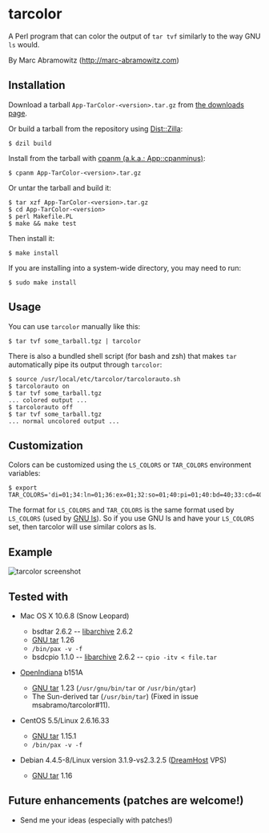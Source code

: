 # tarcolor

A Perl program that can color the output of `tar tvf` similarly to the way GNU `ls` would.

By Marc Abramowitz (http://marc-abramowitz.com)


## Installation

Download a tarball `App-TarColor-<version>.tar.gz` from [the downloads page](https://github.com/msabramo/tarcolor/downloads).

Or build a tarball from the repository using [Dist::Zilla](http://dzil.org/):

    $ dzil build

Install from the tarball with [cpanm (a.k.a.: App::cpanminus)](http://search.cpan.org/perldoc?cpanm):

    $ cpanm App-TarColor-<version>.tar.gz

Or untar the tarball and build it:

    $ tar xzf App-TarColor-<version>.tar.gz
    $ cd App-TarColor-<version>
    $ perl Makefile.PL
    $ make && make test

Then install it:

    $ make install

If you are installing into a system-wide directory, you may need to run:

    $ sudo make install


## Usage

You can use `tarcolor` manually like this:

	$ tar tvf some_tarball.tgz | tarcolor

There is also a bundled shell script (for bash and zsh) that makes `tar`
automatically pipe its output through `tarcolor`:

    $ source /usr/local/etc/tarcolor/tarcolorauto.sh
    $ tarcolorauto on
	$ tar tvf some_tarball.tgz
    ... colored output ...
    $ tarcolorauto off
	$ tar tvf some_tarball.tgz
    ... normal uncolored output ...


## Customization

Colors can be customized using the `LS_COLORS` or `TAR_COLORS` environment variables:

    $ export TAR_COLORS='di=01;34:ln=01;36:ex=01;32:so=01;40:pi=01;40:bd=40;33:cd=40;33:su=0;41:sg=0;46'

The format for `LS_COLORS` and `TAR_COLORS` is the same format used by `LS_COLORS` (used by [GNU ls](http://www.gnu.org/software/coreutils/manual/html_node/ls-invocation.html#ls-invocation)). So if you use GNU ls and have your `LS_COLORS` set, then tarcolor will use similar colors as ls.


## Example

![tarcolor screenshot](https://github.com/msabramo/tarcolor/raw/master/tarcolor_screenshot.png "tarcolor screenshot")

## Tested with

* Mac OS X 10.6.8 (Snow Leopard)
  * bsdtar 2.6.2 -- [libarchive](http://code.google.com/p/libarchive/) 2.6.2
  * [GNU tar](http://www.gnu.org/software/tar/) 1.26
  * `/bin/pax -v -f`
  * bsdcpio 1.1.0 -- [libarchive](http://code.google.com/p/libarchive/) 2.6.2 -- `cpio -itv < file.tar`

* [OpenIndiana](http://openindiana.org/) b151A
  * [GNU tar](http://www.gnu.org/software/tar/) 1.23 (`/usr/gnu/bin/tar` or `/usr/bin/gtar`)
  * The Sun-derived tar (`/usr/bin/tar`) (Fixed in issue msabramo/tarcolor#11).

* CentOS 5.5/Linux 2.6.16.33
  * [GNU tar](http://www.gnu.org/software/tar/) 1.15.1
  * `/bin/pax -v -f`

* Debian 4.4.5-8/Linux version 3.1.9-vs2.3.2.5 ([DreamHost](http://marc-abramowitz.com/go_dreamhost.php) VPS)
  * [GNU tar](http://www.gnu.org/software/tar/) 1.16


## Future enhancements (patches are welcome!)

* Send me your ideas (especially with patches!)
